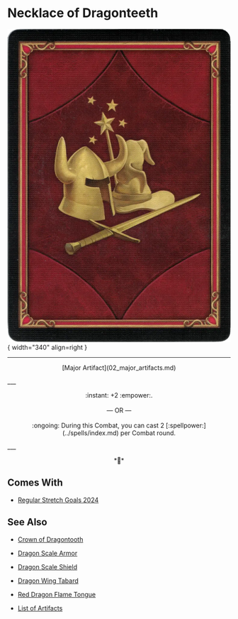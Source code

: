 # Necklace of Dragonteeth

![Necklace of Dragonteeth](../assets/player-deck-back.webp){ width="340" align=right }
___
<p style="text-align: center;" markdown>[Major Artifact](02_major_artifacts.md)</p>
___
<p style="text-align: center;" markdown>:instant: +2 :empower:.<br><br>— OR —<br><br>:ongoing: During this Combat, you can cast 2 [:spellpower:](../spells/index.md) per Combat round.</p>
___
<p style="text-align: center;" markdown>*🚧*</p>


## Comes With

- [Regular Stretch Goals 2024](../content/regular_stretch_goals.md)


## See Also

- [Crown of Dragontooth](crown_of_dragontooth.md)
- [Dragon Scale Armor](dragon_scale_armor.md)
- [Dragon Scale Shield](dragon_scale_shield.md)
- [Dragon Wing Tabard](dragon_wing_tabard.md)
- [Red Dragon Flame Tongue](red_dragon_flame_tongue.md)

- [List of Artifacts](index.md)

